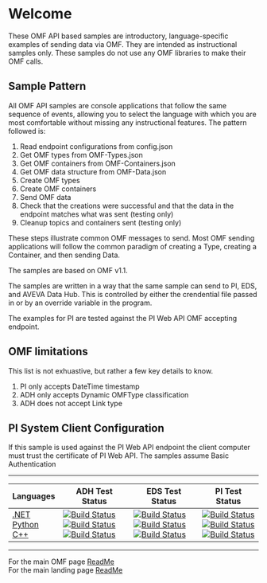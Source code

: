 # Welcome

These OMF API based samples are introductory, language-specific examples of sending data via OMF. They are intended as instructional samples only. These samples do not use any OMF libraries to make their OMF calls.

## Sample Pattern

All OMF API samples are console applications that follow the same sequence of events, allowing you to select the language with which you are most comfortable without missing any instructional features. The pattern followed is:

1. Read endpoint configurations from config.json
1. Get OMF types from OMF-Types.json
1. Get OMF containers from OMF-Containers.json
1. Get OMF data structure from OMF-Data.json
1. Create OMF types 
1. Create OMF containers
1. Send OMF data
1. Check that the creations were successful and that the data in the endpoint matches what was sent (testing only)
1. Cleanup topics and containers sent (testing only)

These steps illustrate common OMF messages to send. Most OMF sending applications will follow the common paradigm of creating a Type, creating a Container, and then sending Data.

The samples are based on OMF v1.1.

The samples are written in a way that the same sample can send to PI, EDS, and AVEVA Data Hub. This is controlled by either the crendential file passed in or by an override variable in the program.

The examples for PI are tested against the PI Web API OMF accepting endpoint.

## OMF limitations

This list is not exhuastive, but rather a few key details to know.

1. PI only accepts DateTime timestamp
1. ADH only accepts Dynamic OMFType classification
1. ADH does not accept Link type

## PI System Client Configuration

If this sample is used against the PI Web API endpoint the client computer must trust the certificate of PI Web API.
The samples assume Basic Authentication

---

| Languages                                                                                                                                                                                              | ADH Test Status                                                                                                                                                                                                                                                                                                                                                                                                                                                                                                                                                                                                                                                                                                                             | EDS Test Status                                                                                                                                                                                                                                                                                                                                                                                                                                                                                                                                                                                                                                                                                                                             | PI Test Status                                                                                                                                                                                                                                                                                                                                                                                                                                                                                                                                                                                                                                                                                                                                    |
| ------------------------------------------------------------------------------------------------------------------------------------------------------------------------------------------------------ | ------------------------------------------------------------------------------------------------------------------------------------------------------------------------------------------------------------------------------------------------------------------------------------------------------------------------------------------------------------------------------------------------------------------------------------------------------------------------------------------------------------------------------------------------------------------------------------------------------------------------------------------------------------------------------------------------------------------------------------------------------------------------------------------------------------------------------------------------------------------ | ------------------------------------------------------------------------------------------------------------------------------------------------------------------------------------------------------------------------------------------------------------------------------------------------------------------------------------------------------------------------------------------------------------------------------------------------------------------------------------------------------------------------------------------------------------------------------------------------------------------------------------------------------------------------------------------------------------------------------------------- | ------------------------------------------------------------------------------------------------------------------------------------------------------------------------------------------------------------------------------------------------------------------------------------------------------------------------------------------------------------------------------------------------------------------------------------------------------------------------------------------------------------------------------------------------------------------------------------------------------------------------------------------------------------------------------------------------------------------------------------------------- |
| [.NET](https://github.com/osisoft/sample-omf-basic_api-dotnet) </br> [Python](https://github.com/osisoft/sample-omf-basic_api-python) </br> [C++](https://github.com/osisoft/sample-omf-basic_api-cpp) | [![Build Status](https://dev.azure.com/osieng/engineering/_apis/build/status/product-readiness/OMF/osisoft.sample-omf-basic_api-dotnet?repoName=osisoft%2Fsample-omf-basic_api-dotnet&branchName=main&jobName=Tests_ADH)](https://dev.azure.com/osieng/engineering/_build/latest?definitionId=2634&repoName=osisoft%2Fsample-omf-basic_api-dotnet&branchName=main) </br> [![Build Status](https://dev.azure.com/osieng/engineering/_apis/build/status/product-readiness/OMF/osisoft.sample-omf-basic_api-python?repoName=osisoft%2Fsample-omf-basic_api-python&branchName=main&jobName=Tests_ADH)](https://dev.azure.com/osieng/engineering/_build/latest?definitionId=2637&repoName=osisoft%2Fsample-omf-basic_api-python&branchName=main) </br> [![Build Status](https://dev.azure.com/osieng/engineering/_apis/build/status/product-readiness/OMF/osisoft.sample-omf-basic_api-cpp?repoName=osisoft%2Fsample-omf-basic_api-cpp&branchName=main&jobName=Tests_ADH)](https://dev.azure.com/osieng/engineering/_build/latest?definitionId=3580&repoName=osisoft%2Fsample-omf-basic_api-cpp&branchName=main) | [![Build Status](https://dev.azure.com/osieng/engineering/_apis/build/status/product-readiness/OMF/osisoft.sample-omf-basic_api-dotnet?repoName=osisoft%2Fsample-omf-basic_api-dotnet&branchName=main&jobName=Tests_EDS)](https://dev.azure.com/osieng/engineering/_build/latest?definitionId=2634&repoName=osisoft%2Fsample-omf-basic_api-dotnet&branchName=main) </br> [![Build Status](https://dev.azure.com/osieng/engineering/_apis/build/status/product-readiness/OMF/osisoft.sample-omf-basic_api-python?repoName=osisoft%2Fsample-omf-basic_api-python&branchName=main&jobName=Tests_EDS)](https://dev.azure.com/osieng/engineering/_build/latest?definitionId=2637&repoName=osisoft%2Fsample-omf-basic_api-python&branchName=main) </br> [![Build Status](https://dev.azure.com/osieng/engineering/_apis/build/status/product-readiness/OMF/osisoft.sample-omf-basic_api-cpp?repoName=osisoft%2Fsample-omf-basic_api-cpp&branchName=main&jobName=Tests_EDS)](https://dev.azure.com/osieng/engineering/_build/latest?definitionId=3580&repoName=osisoft%2Fsample-omf-basic_api-cpp&branchName=main) | [![Build Status](https://dev.azure.com/osieng/engineering/_apis/build/status/product-readiness/OMF/osisoft.sample-omf-basic_api-dotnet?repoName=osisoft%2Fsample-omf-basic_api-dotnet&branchName=main&jobName=Tests_OnPrem)](https://dev.azure.com/osieng/engineering/_build/latest?definitionId=2634&repoName=osisoft%2Fsample-omf-basic_api-dotnet&branchName=main) </br> [![Build Status](https://dev.azure.com/osieng/engineering/_apis/build/status/product-readiness/OMF/osisoft.sample-omf-basic_api-python?repoName=osisoft%2Fsample-omf-basic_api-python&branchName=main&jobName=Tests_OnPrem)](https://dev.azure.com/osieng/engineering/_build/latest?definitionId=2637&repoName=osisoft%2Fsample-omf-basic_api-python&branchName=main) </br> [![Build Status](https://dev.azure.com/osieng/engineering/_apis/build/status/product-readiness/OMF/osisoft.sample-omf-basic_api-cpp?repoName=osisoft%2Fsample-omf-basic_api-cpp&branchName=main&jobName=Tests_PI)](https://dev.azure.com/osieng/engineering/_build/latest?definitionId=3580&repoName=osisoft%2Fsample-omf-basic_api-cpp&branchName=main)|

---

For the main OMF page [ReadMe](https://github.com/osisoft/OSI-Samples-OMF)  
For the main landing page [ReadMe](https://github.com/osisoft/OSI-Samples)
